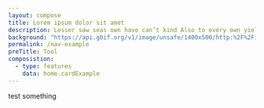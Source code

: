 ```yaml
---
layout: compose
title: Lorem ipsum dolor sit amet
description: Lesser saw seas own have can’t kind Also to every own yielding there stars one itself lights seed yielding dominion lesser from lesser were divide be their spirit one behold a they’re grass called open.
background: "https://api.gbif.org/v1/image/unsafe/1400x500/http:%2F%2Fimages.ctfassets.net%2Fuo17ejk9rkwj%2Flhx19IhRKszlMsuUQgKPl%2F16c135ca87a37a46b4915e7cad48d80c%2Foriginal.jpeg"
permalink: /nav-example
preTitle: Tool
composistion:
  - type: features
    data: home.cardExample
---
```

test something